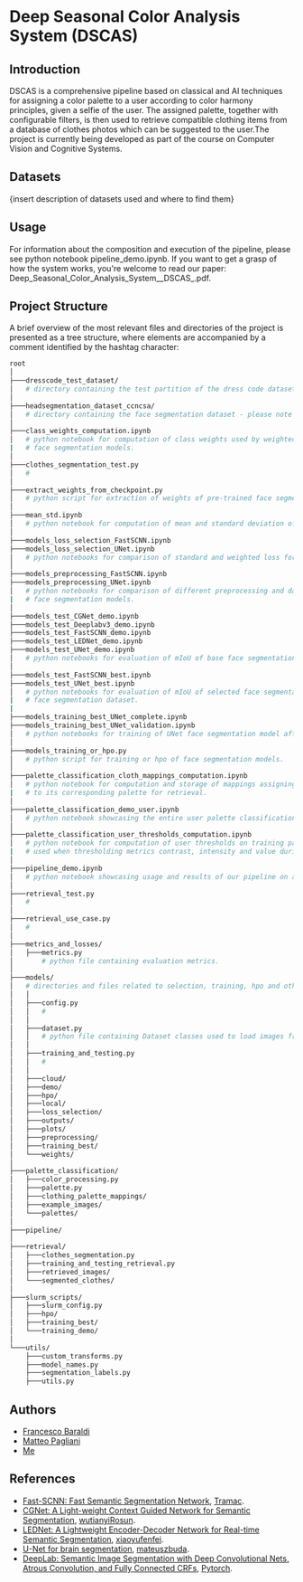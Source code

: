 # Deep Seasonal Color Analysis System (DSCAS)
## Introduction
DSCAS is a comprehensive pipeline based on classical and AI techniques for assigning a color palette to a user according to color harmony principles, given a selfie of the user. The assigned palette, together with configurable filters, is then used to retrieve compatible clothing items from a database of clothes photos which can be suggested to the user.The project is currently being developed as part of the course on Computer Vision and Cognitive Systems.

## Datasets
{insert description of datasets used and where to find them}

## Usage
For information about the composition and execution of the pipeline, please see python notebook pipeline_demo.ipynb. If you want to get a grasp
of how the system works, you're welcome to read our paper: Deep_Seasonal_Color_Analysis_System__DSCAS_.pdf.

## Project Structure
A brief overview of the most relevant files and directories of the project is presented as a tree structure, where elements are accompanied by a comment
identified by the hashtag character:
```bash
root
│
├───dresscode_test_dataset/
│   # directory containing the test partition of the dress code dataset - please note that you'll have to download the dataset yourself from the provided link.
│
├───headsegmentation_dataset_ccncsa/
│   # directory containing the face segmentation dataset - please note that you'll have to download the dataset yourself from the provided link.
│
├───class_weights_computation.ipynb
│   # python notebook for computation of class weights used by weighted mIoU and weighted loss when evaluating 
|   # face segmentation models.
│
├───clothes_segmentation_test.py
│   # 
│
├───extract_weights_from_checkpoint.py
│   # python script for extraction of weights of pre-trained face segmentation models from their corresponding checkpoints.
│
├───mean_std.ipynb
│   # python notebook for computation of mean and standard deviation of face segmentation dataset images.
│
├───models_loss_selection_FastSCNN.ipynb
├───models_loss_selection_UNet.ipynb
│   # python notebooks for comparison of standard and weighted loss for selected face segmentation models.
│
├───models_preprocessing_FastSCNN.ipynb
├───models_preprocessing_UNet.ipynb
│   # python notebooks for comparison of different preprocessing and data augmentation transforms for selected 
|   # face segmentation models.
│
├───models_test_CGNet_demo.ipynb
├───models_test_Deeplabv3_demo.ipynb
├───models_test_FastSCNN_demo.ipynb
├───models_test_LEDNet_demo.ipynb
├───models_test_UNet_demo.ipynb
│   # python notebooks for evaluation of mIoU of base face segmentation models on test partition of face segmentation dataset.
│
├───models_test_FastSCNN_best.ipynb
├───models_test_UNet_best.ipynb
│   # python notebooks for evaluation of mIoU of selected face segmentation models after hpo on test partition of 
|   # face segmentation dataset.
|
├───models_training_best_UNet_complete.ipynb
├───models_training_best_UNet_validation.ipynb
│   # python notebooks for training of UNet face segmentation model after hpo on Google Colab.
│
├───models_training_or_hpo.py
│   # python script for training or hpo of face segmentation models.
│
├───palette_classification_cloth_mappings_computation.ipynb
│   # python notebook for computation and storage of mappings assigning each clothing item of dress code dataset 
|   # to its corresponding palette for retrieval.
│
├───palette_classification_demo_user.ipynb
│   # python notebook showcasing the entire user palette classification process.
│
├───palette_classification_user_thresholds_computation.ipynb
│   # python notebook for computation of user thresholds on training partition of face segmentation dataset, 
|   # used when thresholding metrics contrast, intensity and value during the user palette classification process.
│
├───pipeline_demo.ipynb
│   # python notebook showcasing usage and results of our pipeline on a real image.
│
├───retrieval_test.py
│   # 
│
├───retrieval_use_case.py
│   # 
│
├───metrics_and_losses/
│   ├───metrics.py
│       # python file containing evaluation metrics.
│
├───models/
│   # directories and files related to selection, training, hpo and other experiments of face segmentation models.
│   │
│   ├───config.py
│   │   #
│   │
│   ├───dataset.py
│   │   # python file containing Dataset classes used to load images from face segmentation and dress code datasets.
│   │
│   ├───training_and_testing.py
│   │   #
│   │
│   ├───cloud/
│   ├───demo/
│   ├───hpo/
│   ├───local/
│   ├───loss_selection/
│   ├───outputs/
│   ├───plots/
│   ├───preprocessing/
│   ├───training_best/
│   └───weights/
│   
├───palette_classification/
│   ├───color_processing.py
│   ├───palette.py
│   ├───clothing_palette_mappings/
│   ├───example_images/
│   └───palettes/
│   
├───pipeline/
│   
├───retrieval/
│   ├───clothes_segmentation.py
│   ├───training_and_testing_retrieval.py
│   ├───retrieved_images/
│   └───segmented_clothes/
│   
├───slurm_scripts/
│   ├───slurm_config.py
│   ├───hpo/
│   ├───training_best/
│   └───training_demo/
│   
└───utils/
    ├───custom_transforms.py
    ├───model_names.py
    ├───segmentation_labels.py
    ├───utils.py
```

## Authors

- [Francesco Baraldi](https://github.com/francescobaraldi)
- [Matteo Pagliani](https://github.com/MatteoPagliani)
- [Me](https://github.com/mrcmich)

## References

- [Fast-SCNN: Fast Semantic Segmentation Network](https://github.com/Tramac/Fast-SCNN-pytorch), [Tramac](https://github.com/Tramac).
- [CGNet: A Light-weight Context Guided Network for Semantic Segmentation](https://github.com/wutianyiRosun/CGNet), [wutianyiRosun](https://github.com/wutianyiRosun).
- [LEDNet: A Lightweight Encoder-Decoder Network for Real-time Semantic Segmentation](https://github.com/xiaoyufenfei/LEDNet), [xiaoyufenfei](https://github.com/xiaoyufenfei).
- [U-Net for brain segmentation](https://github.com/mateuszbuda/brain-segmentation-pytorch), [mateuszbuda](https://github.com/mateuszbuda).
- [DeepLab: Semantic Image Segmentation with Deep Convolutional Nets, Atrous Convolution, and Fully Connected CRFs](https://arxiv.org/abs/1606.00915), [Pytorch](https://pytorch.org/hub/pytorch_vision_deeplabv3_resnet101/).
